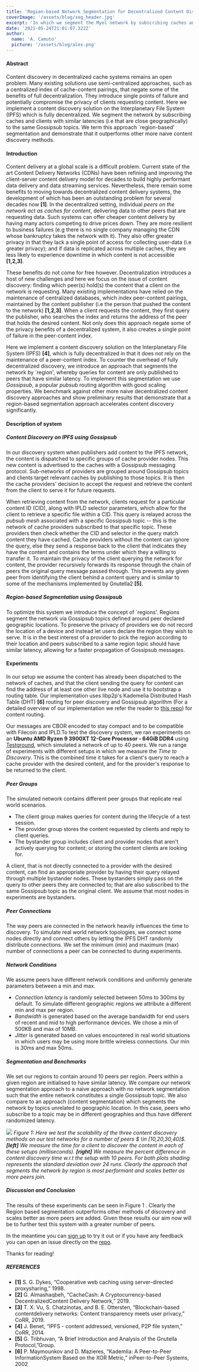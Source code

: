 ```yaml
---
title: 'Region-based Network Segmentation for Decentralized Content Discovery'
coverImage: '/assets/blog/seg_header.jpg'
excerpt: 'In which we segment the Myel network by subscribing caches and clients with similar latencies (i.e that are close geographically) to the same Gossipsub topics.'
date: '2021-05-24T21:01:07.322Z'
author:
  name: 'A. Camuto'
  picture: '/assets/blog/alex.png'
---
```


#### Abstract

Content discovery in decentralized cache systems remains an open problem. Many existing solutions use semi-centralized approaches, such as a centralized index of cache-content pairings, that negate some of the benefits of full decentralization. They introduce single points of failure and potentially compromise the privacy of clients requesting content. Here we implement a content discovery solution on the Interplanetary File System (IPFS) which is fully decentralized. 
We segment the network by subscribing caches and clients with similar latencies (i.e that are close geographically) to the same Gossipsub topics. We term this approach `region-based' segmentation and demonstrate that it outperforms other more naive content discovery methods. 

#### Introduction

Content delivery at a global scale is a difficult problem. Current state of the art  Content Delivery Networks (CDNs) have been refining and improving the client-server content delivery model for decades to build highly performant data delivery and data streaming services. Nevertheless, there remain some benefits to moving towards decentralized content delivery systems, the development of which has been an outstanding problem for several decades now **[1]**. In the decentralized setting, individual *peers on the network act as caches for content*, delivering data to other peers that are requesting data. Such systems can  offer cheaper content delivery by having many actors competing to drive prices down.  They are more resilient to business failures (e.g there is no single company managing the CDN whose bankruptcy takes the network with it). They also offer greater privacy in that they lack a single point of access for collecting user-data (i.e greater privacy); and if data is replicated across multiple caches, they are less likely to experience downtime in which content is not accessible **[1,2,3]**. 

These benefits do not come for free however. Decentralization introduces a host of new challenges and here we focus on the issue of content discovery: finding which peer(s) hold(s) the content that a client on the network is requesting. Many existing implementations have relied on the maintenance of centralized databases, which index peer-content pairings, maintained by the content publisher (i.e the person that pushed the content to the network) **[1,2,3]**. 
When a client requests the content, they first query the publisher, who searches the index and returns the address of the peer that holds the desired content. Not only does this approach negate some of the privacy benefits of a decentralized system, it also creates a single point of failure in the peer-content index. 

Here we implement a content discovery solution on the Interplanetary File System (IPFS) **[4]**, which is fully decentralized in that it does not rely on the maintenance of a peer-content index. To counter the overhead of fully decentralized discovery, we introduce an approach that segments the network by `region', whereby queries for content are only published to peers that have similar latency.
To implement this segmentation we use *Gossipsub*, a popular *pubsub* routing algorithm with good scaling properties.
We benchmark against other more naive decentralized content discovery approaches and show preliminary results that demonstrate that a region-based segmentation approach accelerates content discovery significantly. 

#### Description of system

##### Content Discovery on IPFS using Gossipsub

In our discovery system when publishers add content to the IPFS network, the content is dispatched to specific groups of cache provider nodes. This new content is advertised to the caches with a Gossipsub messaging protocol. Sub-networks of providers are grouped around Gossipsub topics and clients target relevant caches by publishing to those topics. It is then the cache providers' decision to accept the request and retrieve the content from the client to serve it for future requests.

When retrieving content from the network, clients request for a particular content ID (CID), along with IPLD selector parameters, which allow for the client to retrieve a specific file within a CID.  This query is relayed across the *pubsub mesh* associated with a specific Gossipsub topic -- this is the network of cache providers subscribed to that specific topic. These providers then check whether the CID and selector in the query match content they have cached. Cache providers without the content can ignore the query, else they send a response back to the client that indicates they have the content and contains the terms under which they a willing to transfer it. To maintain the privacy of the client querying the network for content, the provider recursively forwards its response through the chain of peers the original query message passed through. This prevents any given peer from identifying the client behind a content query and is similar to some of the mechanisms implemented by Gnutella2 **[5]**. 

##### Region-based Segmentation using Gossipsub

To optimize this system we introduce the concept of `regions'. 
Regions segment the network via Gossipsub topics defined around peer declared geographic locations. To preserve the privacy of providers we do not record the location of a device and instead let users declare the region they wish to serve. It is in the best interest of a provider to pick the region according to their location and peers subscribed to a same region topic should have similar latency, allowing for a faster propagation of Gossipsub messages. 

#### Experiments

In our setup we assume the content has already been dispatched to the network of caches, and that the client sending the query for content can find the address of at least one other live node and use it to bootstrap a routing table.
Our implementation uses libp2p's Kademelia Distributed Hash Table (DHT) **[6]** routing for peer discovery and Gossipsub algorithm (For a detailed overview of our implementation we refer the reader to [this repo](https://github.com/myelnet/pop/blob/9ec6edd7abd13004a64d73d44bc877b926c5ef0d/testplans/routing.md)) for content routing. 

Our messages are CBOR encoded to stay compact and to be compatible with Filecoin and IPLD.To test the discovery system, we ran experiments on an **Ubuntu AMD Ryzen 9 3900XT 12-Core Processor - 64GiB DDR4** using [Testground](https://github.com/testground/testground), which simulated a network of up to 40 peers. We run a range of experiments with different setups in which we measure the *Time to Discovery*. This is the combined time it takes for a client's query to reach a cache provider with the desired content, and for the provider's response to be returned to the client. 

##### Peer Groups

The simulated network contains different peer groups that replicate real world scenarios.

- The client group makes queries for content during the lifecycle of a test session.
- The provider group stores the content requested by clients and reply to client queries.
- The bystander group includes client and provider nodes that aren't actively querying for content; or storing the content clients are looking for.

A client, that is not directly connected to a provider with the desired content, can find an appropriate provider by having their query relayed through multiple bystander nodes. These bystanders simply pass on the query to other peers they are connected to; that are also subscribed to the same Gossipsub topic as the original client. We assume that most nodes in experiments are bystanders. 

##### Peer Connections

The way peers are connected in the network heavily influences the time to discovery. To simulate real world network topologies, we connect some nodes directly and connect others by letting the IPFS DHT randomly distribute connections. We set the minimum (min) and maximum (max) number of connections a peer can be connected to during experiments. 

##### Network Conditions

We assume peers have different network conditions and uniformly generate parameters between a min and max.

- *Connection latency* is randomly selected between 50ms to 300ms by default. To simulate different geographic regions we attribute a different min and max per region.
- *Bandwidth* is generated based on the average bandwidth for end users of recent and mid to high performance devices. We chose a min of 500KB and max of 10MB.
-  *Jitter* is generated based on values encountered in real world situations in which users may be using more brittle wireless connections. Our min is 30ms and max 50ms.

##### Segmentation and Benchmarks

We set our regions to contain around 10 peers per region. Peers within a given region are initialised to have similar latency.  We compare our network segmentation approach to a naive approach with no network segmentation such that the entire network constitutes a single Gossipsub topic. We also compare to an approach (content segmentation) which segments the network by topics unrelated to geographic location. In this case, peers who subscribe to a topic may be in different geographies and thus have different randomized latency. 

![](/assets/blog/discovery_res_combined.png) 
*Figure 1: Here we test the scalability of the three content discovery methods on our test networks for a number of peers $ \in [10,20,30,40]$. **[left]** We measure the time for a client to discover the content in each of these setups (milliseconds). **[right]** We measure the percent difference in content discovery time w.r.t the setup with 10 peers. For both plots shading represents the standard deviation over 24 runs. Clearly the approach that segments the network by region is most performant and scales better as more peers join.*



##### Discussion and Conclusion

The results of these experiments can be seen in Figure 1 . Clearly the Region based segmentation outperforms other methods of discovery and scales better as more peers are added. Given these results our aim now will be to further test this system with a greater number of peers.

In the meantime you can [sign up](/sign-up) to try it out or if you have any feedback you can open an issue directly on the [repo](https://github.com/myelnet/pop).

Thanks for reading!

##### REFERENCES

- **[1]**  S.  G.  Dykes,  “Cooperative  web  caching  using  server-directed  proxysharing,” 1998.
- **[2]**  G.  Almashaqbeh,  “CacheCash:  A  Cryptocurrency-based  DecentralizedContent Delivery Network,” 2019.
- **[3]** T. X. Vu, S. Chatzinotas, and B. E. Ottersten, “Blockchain-based contentdelivery networks: Content transparency meets user privacy,” CoRR, 2019.
- **[4]**  J. Benet, “IPFS - content addressed, versioned, P2P file system,” CoRR, 2014.
- **[5]**  G. Tribhuvan, “A Brief Introduction and Analysis of the Gnutella Protocol,”Group.
- **[6]**  P. Maymounkov and D. Mazieres, “Kademlia: A Peer-to-Peer InformationSystem Based on the XOR Metric,” inPeer-to-Peer Systems, 2002
   
